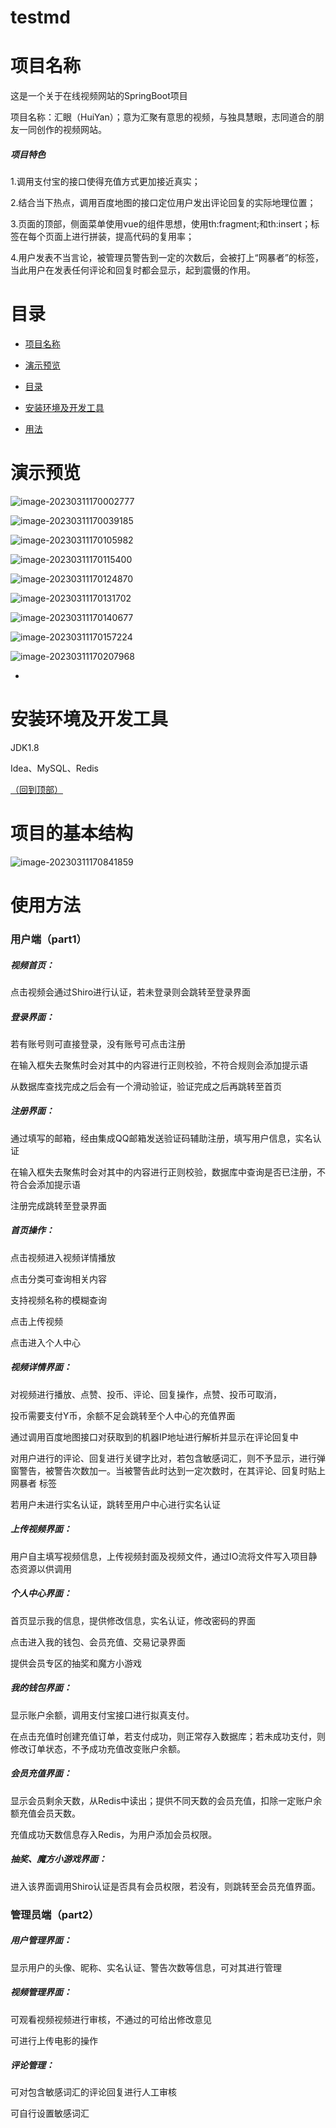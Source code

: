 # testmd
# 项目名称

这是一个关于在线视频网站的SpringBoot项目

项目名称：汇眼（HuiYan）；意为汇聚有意思的视频，与独具慧眼，志同道合的朋友一同创作的视频网站。

##### 项目特色
1.调用支付宝的接口使得充值方式更加接近真实；

2.结合当下热点，调用百度地图的接口定位用户发出评论回复的实际地理位置；

3.页面的顶部，侧面菜单使用vue的组件思想，使用th:fragment;和th:insert；标签在每个页面上进行拼装，提高代码的复用率；

4.用户发表不当言论，被管理员警告到一定的次数后，会被打上“网暴者”的标签，当此用户在发表任何评论和回复时都会显示，起到震慑的作用。

# 目录

- [项目名称](https://github.com/OHaYour/testmd/edit/main/README.md#project-title)

- [演示预览](https://github.com/navendu-pottekkat/awesome-readme/blob/master/README-template.md#demo-preview)

- [目录](https://github.com/navendu-pottekkat/awesome-readme/blob/master/README-template.md#table-of-contents)

- [安装环境及开发工具](https://github.com/navendu-pottekkat/awesome-readme/blob/master/README-template.md#installation)

- [用法](https://github.com/navendu-pottekkat/awesome-readme/blob/master/README-template.md#usage)

  

# 演示预览

![image-20230311170002777](https://github.com/OHaYour/testmd/tree/main/photo/photo01.png)



![image-20230311170039185](C:\Users\Moki\AppData\Roaming\Typora\typora-user-images\image-20230311170039185.png)



![image-20230311170105982](C:\Users\Moki\AppData\Roaming\Typora\typora-user-images\image-20230311170105982.png)

![image-20230311170115400](C:\Users\Moki\AppData\Roaming\Typora\typora-user-images\image-20230311170115400.png)

![image-20230311170124870](C:\Users\Moki\AppData\Roaming\Typora\typora-user-images\image-20230311170124870.png)

![image-20230311170131702](C:\Users\Moki\AppData\Roaming\Typora\typora-user-images\image-20230311170131702.png)

![image-20230311170140677](C:\Users\Moki\AppData\Roaming\Typora\typora-user-images\image-20230311170140677.png)

![image-20230311170157224](C:\Users\Moki\AppData\Roaming\Typora\typora-user-images\image-20230311170157224.png)

![image-20230311170207968](C:\Users\Moki\AppData\Roaming\Typora\typora-user-images\image-20230311170207968.png)



- 

# 安装环境及开发工具

JDK1.8

Idea、MySQL、Redis

[（回到顶部）](https://github.com/OHaYour/testmd/edit/main/README.md/#table-of-contents)



# 项目的基本结构

![image-20230311170841859](C:\Users\Moki\AppData\Roaming\Typora\typora-user-images\image-20230311170841859.png)

# 使用方法

### 用户端（part1）

##### 视频首页：

点击视频会通过Shiro进行认证，若未登录则会跳转至登录界面



##### 登录界面：

若有账号则可直接登录，没有账号可点击注册

在输入框失去聚焦时会对其中的内容进行正则校验，不符合规则会添加提示语

从数据库查找完成之后会有一个滑动验证，验证完成之后再跳转至首页



##### 注册界面：

通过填写的邮箱，经由集成QQ邮箱发送验证码辅助注册，填写用户信息，实名认证

在输入框失去聚焦时会对其中的内容进行正则校验，数据库中查询是否已注册，不符合会添加提示语

注册完成跳转至登录界面



##### 首页操作：

点击视频进入视频详情播放

点击分类可查询相关内容

支持视频名称的模糊查询

点击上传视频

点击进入个人中心



##### 视频详情界面：

对视频进行播放、点赞、投币、评论、回复操作，点赞、投币可取消，

投币需要支付Y币，余额不足会跳转至个人中心的充值界面

通过调用百度地图接口对获取到的机器IP地址进行解析并显示在评论回复中

对用户进行的评论、回复进行关键字比对，若包含敏感词汇，则不予显示，进行弹窗警告，被警告次数加一。当被警告此时达到一定次数时，在其评论、回复时贴上 网暴者 标签

若用户未进行实名认证，跳转至用户中心进行实名认证



##### 上传视频界面：

用户自主填写视频信息，上传视频封面及视频文件，通过IO流将文件写入项目静态资源以供调用



##### 个人中心界面：

首页显示我的信息，提供修改信息，实名认证，修改密码的界面

点击进入我的钱包、会员充值、交易记录界面

提供会员专区的抽奖和魔方小游戏



##### 我的钱包界面：

显示账户余额，调用支付宝接口进行拟真支付。

在点击充值时创建充值订单，若支付成功，则正常存入数据库；若未成功支付，则修改订单状态，不予成功充值改变账户余额。



##### 会员充值界面：

显示会员剩余天数，从Redis中读出；提供不同天数的会员充值，扣除一定账户余额充值会员天数。

充值成功天数信息存入Redis，为用户添加会员权限。



##### 抽奖、魔方小游戏界面：

进入该界面调用Shiro认证是否具有会员权限，若没有，则跳转至会员充值界面。



### 管理员端（part2）

##### 用户管理界面：

显示用户的头像、昵称、实名认证、警告次数等信息，可对其进行管理



##### 视频管理界面：

可观看视频视频进行审核，不通过的可给出修改意见

可进行上传电影的操作



##### 评论管理：

可对包含敏感词汇的评论回复进行人工审核

可自行设置敏感词汇








